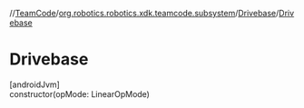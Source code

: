 //[TeamCode](../../../index.md)/[org.robotics.robotics.xdk.teamcode.subsystem](../index.md)/[Drivebase](index.md)/[Drivebase](-drivebase.md)

# Drivebase

[androidJvm]\
constructor(opMode: LinearOpMode)
